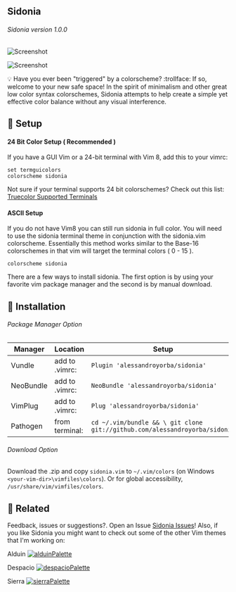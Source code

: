 Sidonia
------
###### Sidonia version 1.0.0
![Screenshot](https://cloud.githubusercontent.com/assets/11221489/21751568/1c03564e-d57e-11e6-80f7-dff0337bf1ac.png)

![Screenshot](https://cloud.githubusercontent.com/assets/11221489/21748307/92f35fbc-d536-11e6-95a6-7416c31046df.png)

:bulb: Have you ever been "triggered" by a colorscheme? :trollface: If so, welcome to your new safe space! In the spirit of minimalism and other great low color syntax colorschemes, Sidonia attempts to help create a simple yet effective color balance without any visual interference.


:rocket: Setup 
---------------
#### 24 Bit Color Setup ( Recommended )

If you have a GUI Vim or a 24-bit terminal with Vim 8, add this to your vimrc:
```VimL
set termguicolors
colorscheme sidonia
```
Not sure if your terminal supports 24 bit colorschemes? Check out this list: [Truecolor Supported Terminals ](https://gist.github.com/XVilka/8346728)

#### ASCII Setup

If you do not have Vim8 you can still run sidonia in full color. You will need to use the sidonia terminal theme in conjunction with the sidonia.vim colorscheme. Essentially this method works similar to the Base-16 colorschemes in that vim will target the terminal colors ( 0 - 15 ). 

```VimL
colorscheme sidonia
```

There are a few ways to install sidonia. The first option is by using your favorite vim package manager and the second is by manual download.

:open_file_folder: Installation
-----------------------------------------

###### Package Manager Option

| Manager          | Location        | Setup                                                                      |
|------------------|-----------------|----------------------------------------------------------------------------|
| Vundle           | add to .vimrc:  | `Plugin 'alessandroyorba/sidonia'`                                         |
| NeoBundle        | add to .vimrc:  | `NeoBundle 'alessandroyorba/sidonia'`                                      |
| VimPlug          | add to .vimrc:  | `Plug 'alessandroyorba/sidonia'`                                           |
| Pathogen         | from terminal:  | `cd ~/.vim/bundle && \ git clone git://github.com/alessandroyorba/sidonia` |

###### Download Option
Download the .zip and copy `sidonia.vim` to `~/.vim/colors` (on Windows `<your-vim-dir>\vimfiles\colors`). Or for global accessibility, `/usr/share/vim/vimfiles/colors`.


:octopus: Related
-------
Feedback, issues or suggestions?. Open an Issue [Sidonia Issues](https://github.com/AlessandroYorba/Sidonia/issues)! Also, if you like Sidonia you might want to check out some of the other Vim themes that I'm working on:

Alduin
[![alduinPalette](https://cloud.githubusercontent.com/assets/11221489/21751570/20af614c-d57e-11e6-8813-fb6037702fc2.png)](https://github.com/AlessandroYorba/Alduin)

Despacio
[![despacioPalette](https://cloud.githubusercontent.com/assets/11221489/21751571/23d80d1a-d57e-11e6-9923-02ba2f2f820d.png)](https://github.com/AlessandroYorba/Despacio)

Sierra
[![sierraPalette](https://cloud.githubusercontent.com/assets/11221489/21751572/27670d8c-d57e-11e6-8465-b4f272d3117b.png)](https://github.com/AlessandroYorba/Sierra)
